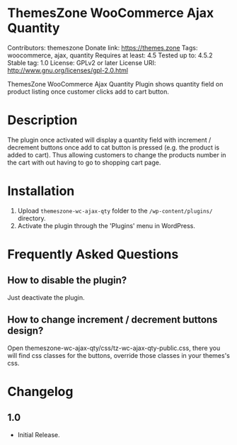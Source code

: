ThemesZone WooCommerce Ajax Quantity
====================================
Contributors: themeszone
Donate link: https://themes.zone
Tags: woocommerce, ajax, quantity
Requires at least: 4.5
Tested up to: 4.5.2
Stable tag: 1.0
License: GPLv2 or later
License URI: http://www.gnu.org/licenses/gpl-2.0.html

ThemesZone WooCommerce Ajax Quantity Plugin shows quantity field on product listing once customer clicks add to cart button.

Description
===========

The plugin once activated will display a quantity field with increment / decrement buttons once add to cat button is pressed (e.g. the product is added to cart).
Thus allowing customers to change the products number in the cart with out having to go to shopping cart
page.


Installation
============

1. Upload `themeszone-wc-ajax-qty` folder to the `/wp-content/plugins/` directory.
2. Activate the plugin through the 'Plugins' menu in WordPress.

Frequently Asked Questions
==========================
How to disable the plugin?
--------------------------
Just deactivate the plugin.

How to change increment / decrement buttons design?
---------------------------------------------------
Open themeszone-wc-ajax-qty/css/tz-wc-ajax-qty-public.css, there you will find css classes for the buttons,
override those classes in your themes's css.

Changelog
=========
1.0
---
* Initial Release.



